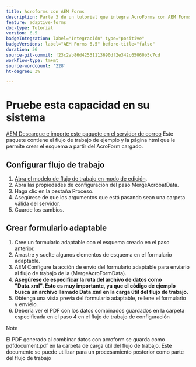 ```yaml
---
title: Acroforms con AEM Forms
description: Parte 3 de un tutorial que integra AcroForms con AEM Forms. Pruebe el flujo de trabajo y el formulario adaptable en el sistema.
feature: adaptive-forms
doc-type: Tutorial
version: 6.5
badgeIntegration: label="Integración" type="positive"
badgeVersions: label="AEM Forms 6.5" before-title="false"
duration: 56
source-git-commit: f23c2ab86d42531113690df2e342c65060b5c7cd
workflow-type: tm+mt
source-wordcount: '228'
ht-degree: 3%

---
```



# Pruebe esta capacidad en su sistema

[AEM Descargue e importe este paquete en el servidor de correo](assets/acro-form-aem-form.zip)
Este paquete contiene el flujo de trabajo de ejemplo y la página html que le permite crear el esquema a partir del AcroForm cargado.

## Configurar flujo de trabajo

1. [Abra el modelo de flujo de trabajo en modo de edición](http://localhost:4502/editor.html/conf/global/settings/workflow/models/MergeAcroformData.html).
2. Abra las propiedades de configuración del paso MergeAcrobatData.
3. Haga clic en la pestaña Proceso.
4. Asegúrese de que los argumentos que está pasando sean una carpeta válida del servidor.
5. Guarde los cambios.

## Crear formulario adaptable

1. Cree un formulario adaptable con el esquema creado en el paso anterior.
2. Arrastre y suelte algunos elementos de esquema en el formulario adaptable.
3. AEM Configure la acción de envío del formulario adaptable para enviarlo al flujo de trabajo de la (MergeAcroFormData).
4. **Asegúrese de especificar la ruta del archivo de datos como &quot;Data.xml&quot;. Esto es muy importante, ya que el código de ejemplo busca un archivo llamado Data.xml en la carga útil del flujo de trabajo.**
5. Obtenga una vista previa del formulario adaptable, rellene el formulario y envíelo.
6. Debería ver el PDF con los datos combinados guardados en la carpeta especificada en el paso 4 en el flujo de trabajo de configuración

>[!NOTE]
>
>El PDF generado al combinar datos con acroform se guarda como pdfdocument.pdf en la carpeta de carga útil del flujo de trabajo. Este documento se puede utilizar para un procesamiento posterior como parte del flujo de trabajo
